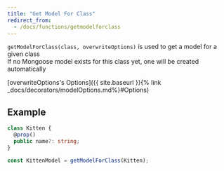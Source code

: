 ```yaml
---
title: "Get Model For Class"
redirect_from:
  - /docs/functions/getmodelforclass
---
```


`getModelForClass(class, overwriteOptions)` is used to get a model for a given class  
If no Mongoose model exists for this class yet, one will be created automatically  

[overwriteOptions's Options]({{ site.baseurl }}{% link _docs/decorators/modelOptions.md%}#Options)

## Example

```ts
class Kitten {
  @prop()
  public name?: string;
}

const KittenModel = getModelForClass(Kitten);
```
